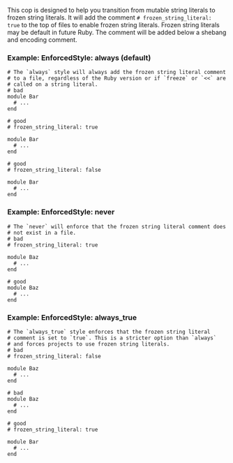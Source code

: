 This cop is designed to help you transition from mutable string literals
to frozen string literals.
It will add the comment `# frozen_string_literal: true` to the top of
files to enable frozen string literals. Frozen string literals may be
default in future Ruby. The comment will be added below a shebang and
encoding comment.

### Example: EnforcedStyle: always (default)
    # The `always` style will always add the frozen string literal comment
    # to a file, regardless of the Ruby version or if `freeze` or `<<` are
    # called on a string literal.
    # bad
    module Bar
      # ...
    end

    # good
    # frozen_string_literal: true

    module Bar
      # ...
    end

    # good
    # frozen_string_literal: false

    module Bar
      # ...
    end

### Example: EnforcedStyle: never
    # The `never` will enforce that the frozen string literal comment does
    # not exist in a file.
    # bad
    # frozen_string_literal: true

    module Baz
      # ...
    end

    # good
    module Baz
      # ...
    end

### Example: EnforcedStyle: always_true
    # The `always_true` style enforces that the frozen string literal
    # comment is set to `true`. This is a stricter option than `always`
    # and forces projects to use frozen string literals.
    # bad
    # frozen_string_literal: false

    module Baz
      # ...
    end

    # bad
    module Baz
      # ...
    end

    # good
    # frozen_string_literal: true

    module Bar
      # ...
    end